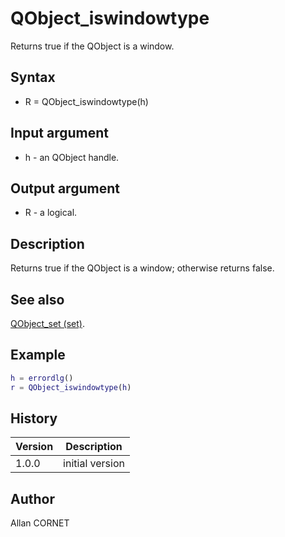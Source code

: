 # QObject_iswindowtype

Returns true if the QObject is a window.

## Syntax

- R = QObject_iswindowtype(h)

## Input argument

- h - an QObject handle.

## Output argument

- R - a logical.

## Description

  <p>Returns true if the QObject is a window; otherwise returns false.</p>

## See also

[QObject_set (set)](QObject_set.md).

## Example

```matlab
h = errordlg()
r = QObject_iswindowtype(h)
```

## History

| Version | Description     |
| ------- | --------------- |
| 1.0.0   | initial version |

## Author

Allan CORNET
